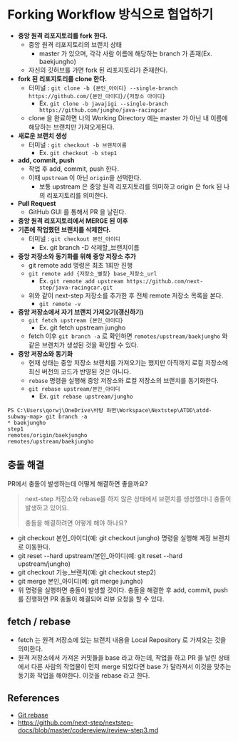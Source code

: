# Forking Workflow 방식으로 협업하기

- __중앙 원격 리포지토리를 fork 한다.__
  - 중앙 원격 리포지토리의 브랜치 상태
    - master 가 있으며, 각각 사람 이름에 해당하는 branch 가 존재(Ex. baekjungho)
  - 자신의 깃허브를 가면 fork 된 리포지토리가 존재한다.
- __fork 된 리포지토리를 clone 한다.__
  - 터미널 : `git clone -b {본인_아이디} --single-branch https://github.com/{본인_아이디}/{저장소 아이디}`
    - Ex. `git clone -b javajigi --single-branch https://github.com/jungho/java-racingcar`
  - clone 을 완료하면 나의 Working Directory 에는 master 가 아닌 내 이름에 해당하는 브랜치만 가져오게된다.
- __새로운 브랜치 생성__
  - 터미널 : `git checkout -b 브랜치이름`
    - Ex. `git checkout -b step1`
- __add, commit, push__
  - 작업 후 add, commit, push 한다.
  - 이때 `upstream` 이 아닌 `origin`을 선택한다. 
    - 보통 upstream 은 중앙 원격 리포지토리를 의미하고 origin 은 fork 된 나의 리포지토리를 의미한다.
- __Pull Request__
  - GitHub GUI 를 통해서 PR 을 날린다.
- __중앙 원격 리포지토리에서 MERGE 된 이후__
- __기존에 작업했던 브랜치를 삭제한다.__
  - 터미널 : `git checkout 본인_아이디`
    - Ex. git branch -D 삭제할_브랜치이름
- __중앙 저장소와 동기화를 위해 중앙 저장소 추가__
  - git remote add 명령은 최초 1회만 진행
  - `git remote add {저장소_별칭} base_저장소_url`
    - Ex. `git remote add upstream https://github.com/next-step/java-racingcar.git`
  - 위와 같이 next-step 저장소를 추가한 후 전체 remote 저장소 목록을 본다.
    - `git remote -v`
- __중앙 저장소에서 자기 브랜치 가져오기(갱신하기)__
  - `git fetch upstream {본인_아이디}`
    - Ex. git fetch upstream jungho
  - fetch 이후 `git branch -a` 로 확인하면 `remotes/upstream/baekjungho` 와 같은 브랜치가 생성된 것을 확인할 수 있다.
- __중앙 저장소와 동기화__
  - 현재 상태는 중앙 저장소 브랜치를 가져오기는 했지만 아직까지 로컬 저장소에 최신 버전의 코드가 반영된 것은 아니다.
  - `rebase` 명령을 실행해 중앙 저장소와 로컬 저장소의 브랜치를 동기화한다.
  - `git rebase upstream/본인_아이디`
    - Ex. `git rebase upstream/jungho`
  
```
PS C:\Users\qorwj\OneDrive\바탕 화면\Workspace\Nextstep\ATDD\atdd-subway-map> git branch -a
* baekjungho
step1
remotes/origin/baekjungho
remotes/upstream/baekjungho
```

## 충돌 해결

PR에서 충돌이 발생하는데 어떻게 해결하면 좋을까요?

> next-step 저장소와 rebase를 하지 않은 상태에서 브랜치를 생성했더니 충돌이 발생하고 있어요.
>
> 충돌을 해결하려면 어떻게 해야 하나요?

- git checkout 본인_아이디(예: git checkout jungho) 명령을 실행해 계정 브랜치로 이동한다.
- git reset --hard upstream/본인_아이디(예: git reset --hard upstream/jungho)
- git checkout 기능_브랜치(예: git checkout step2)
- git merge 본인_아이디(예: git merge jungho)
- 위 명령을 실행하면 충돌이 발생할 것이다. 충돌을 해결한 후 add, commit, push를 진행하면 PR 충돌이 해결되어 리뷰 요청을 할 수 있다.

## fetch / rebase

- fetch 는 원격 저장소에 있는 브랜치 내용을 Local Repository 로 가져오는 것을 의미한다.
- 원격 저장소에서 가져온  커밋들을 base 라고 하는데, 작업을 하고 PR 을 날린 상태에서 다른 사람의 작업물이 먼저 merge 되었다면 base 가 달라져서 이것을 맞추는 동기화 작업을 해야한다. 이것을 rebase 라고 한다.

## References

- [Git rebase](https://junwoo45.github.io/2019-10-23-rebase/)
- https://github.com/next-step/nextstep-docs/blob/master/codereview/review-step3.md
